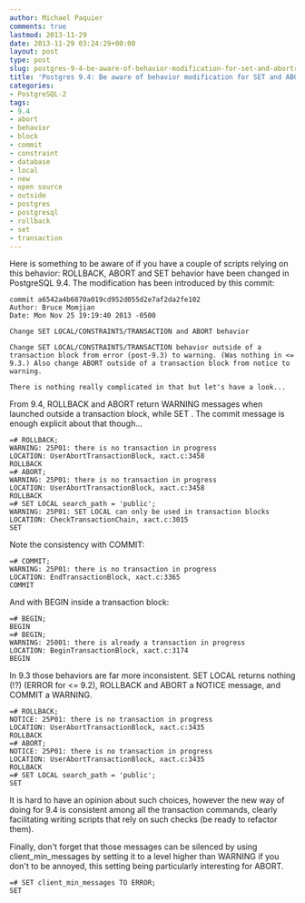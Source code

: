```yaml
---
author: Michael Paquier
comments: true
lastmod: 2013-11-29
date: 2013-11-29 03:24:29+00:00
layout: post
type: post
slug: postgres-9-4-be-aware-of-behavior-modification-for-set-and-abortrollback
title: 'Postgres 9.4: Be aware of behavior modification for SET and ABORT/ROLLBACK'
categories:
- PostgreSQL-2
tags:
- 9.4
- abort
- behavior
- block
- commit
- constraint
- database
- local
- new
- open source
- outside
- postgres
- postgresql
- rollback
- set
- transaction
---
```

Here is something to be aware of if you have a couple of scripts relying on this behavior: ROLLBACK, ABORT and SET behavior have been changed in PostgreSQL 9.4. The modification has been introduced by this commit:

    commit a6542a4b6870a019cd952d055d2e7af2da2fe102
    Author: Bruce Momjian
    Date: Mon Nov 25 19:19:40 2013 -0500

    Change SET LOCAL/CONSTRAINTS/TRANSACTION and ABORT behavior
 
    Change SET LOCAL/CONSTRAINTS/TRANSACTION behavior outside of a
    transaction block from error (post-9.3) to warning. (Was nothing in <=
    9.3.) Also change ABORT outside of a transaction block from notice to
    warning.

    There is nothing really complicated in that but let's have a look...

From 9.4, ROLLBACK and ABORT return WARNING messages when launched outside a transaction block, while SET . The commit message is enough explicit about that though...

    =# ROLLBACK;
    WARNING: 25P01: there is no transaction in progress
    LOCATION: UserAbortTransactionBlock, xact.c:3458
    ROLLBACK
    =# ABORT;
    WARNING: 25P01: there is no transaction in progress
    LOCATION: UserAbortTransactionBlock, xact.c:3458
    ROLLBACK
    =# SET LOCAL search_path = 'public';
    WARNING: 25P01: SET LOCAL can only be used in transaction blocks
    LOCATION: CheckTransactionChain, xact.c:3015
    SET

Note the consistency with COMMIT:

    =# COMMIT;
    WARNING: 25P01: there is no transaction in progress
    LOCATION: EndTransactionBlock, xact.c:3365
    COMMIT

And with BEGIN inside a transaction block:

    =# BEGIN;
    BEGIN
    =# BEGIN;
    WARNING: 25001: there is already a transaction in progress
    LOCATION: BeginTransactionBlock, xact.c:3174
    BEGIN

In 9.3 those behaviors are far more inconsistent. SET LOCAL returns nothing (!?) (ERROR for <= 9.2), ROLLBACK and ABORT a NOTICE message, and COMMIT a WARNING.

    =# ROLLBACK;
    NOTICE: 25P01: there is no transaction in progress
    LOCATION: UserAbortTransactionBlock, xact.c:3435
    ROLLBACK
    =# ABORT;
    NOTICE: 25P01: there is no transaction in progress
    LOCATION: UserAbortTransactionBlock, xact.c:3435
    ROLLBACK
    =# SET LOCAL search_path = 'public';
    SET

It is hard to have an opinion about such choices, however the new way of doing for 9.4 is consistent among all the transaction commands, clearly facilitating writing scripts that rely on such checks (be ready to refactor them).

Finally, don't forget that those messages can be silenced by using client\_min\_messages by setting it to a level higher than WARNING if you don't to be annoyed, this setting being particularly interesting for ABORT.

    =# SET client_min_messages TO ERROR;
    SET
